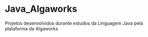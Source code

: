 # Java_Algaworks

Projetos desenvolvidos durante estudos da Linguagem Java pela plataforma da Algaworks
